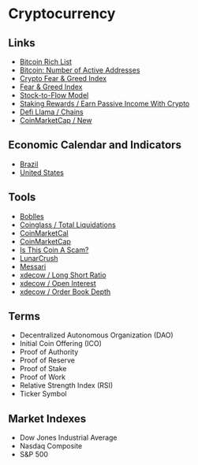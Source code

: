 # Cryptocurrency

## Links

- [Bitcoin Rich List](https://bitinfocharts.com/top-100-richest-bitcoin-addresses.html)
- [Bitcoin: Number of Active Addresses](https://studio.glassnode.com/metrics?a=BTC&m=addresses.ActiveCount)
- [Crypto Fear & Greed Index](https://alternative.me/crypto/fear-and-greed-index/)
- [Fear & Greed Index](https://money.cnn.com/data/fear-and-greed/)
- [Stock-to-Flow Model](https://lookintobitcoin.com/charts/stock-to-flow-model/)
- [Staking Rewards / Earn Passive Income With Crypto](https://stakingrewards.com/)
- [Defi Llama / Chains](https://defillama.com/chains)
- [CoinMarketCap / New](https://coinmarketcap.com/new/)

## Economic Calendar and Indicators

- [Brazil](https://mql5.com/en/economic-calendar/brazil)
- [United States](https://mql5.com/en/economic-calendar/united-states)

## Tools

- [Boblles](https://boblles.com/)
- [Coinglass / Total Liquidations](https://coinglass.com/LiquidationData)
- [CoinMarketCal](https://coinmarketcal.com/en/)
- [CoinMarketCap](https://coinmarketcap.com/)
- [Is This Coin A Scam?](https://isthiscoinascam.com/)
- [LunarCrush](https://lunarcrush.com/)
- [Messari](https://messari.io/)
- [xdecow / Long Short Ratio](http://xdecow.com/lsr)
- [xdecow / Open Interest](http://xdecow.com/open-interest)
- [xdecow / Order Book Depth](http://xdecow.com/order-book-depth)

<!--
https://messari.io
https://coincodex.com
-->

## Terms

- Decentralized Autonomous Organization (DAO)
- Initial Coin Offering (ICO)
- Proof of Authority
- Proof of Reserve
- Proof of Stake
- Proof of Work
- Relative Strength Index (RSI)
- Ticker Symbol

## Market Indexes

- Dow Jones Industrial Average
- Nasdaq Composite
- S&P 500

<!--
https://app.anchorprotocol.com
https://aave.com
https://pancakeswap.finance
-->
